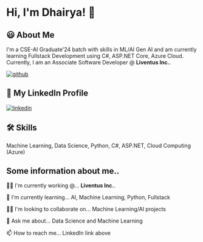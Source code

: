 
# Hi, I'm Dhairya! 👋


## 😃 About Me
I'm a CSE-AI Graduate'24 batch with skills in ML/AI Gen AI and am currently learning Fullstack Development using C#, ASP.NET Core, Azure Cloud.
Currently, I am an Associate Software Developer @ **Liventus Inc.**.

[![github](https://media4.giphy.com/media/Hrm0LJNRkPHDkLIHz9/giphy.gif?cid=ecf05e473zsmwur94dvdet1t5l74izkzhiyttqvc9i2nq609&ep=v1_gifs_search&rid=giphy.gif&ct=g)](https://github.com/HeathKlifff)

## 🔗 My LinkedIn Profile

[![linkedin](https://img.shields.io/badge/linkedin-0A66C2?style=for-the-badge&logo=linkedin&logoColor=white)](https://www.linkedin.com/in/dhairya-saatoliya-ds23/)



## 🛠 Skills
Machine Learning,
Data Science,
Python,
C#,
ASP.NET,
Cloud Computing (Azure)



## Some information about me..
👩‍💻 I'm currently working @... **Liventus Inc.**.

🧠 I'm currently learning... AI, Machine Learning, Python, Fullstack

👯‍♀️ I'm looking to collaborate on... Machine Learning/AI projects

💬 Ask me about... Data Science and Machine Learning

📫 How to reach me... LinkedIn link above
